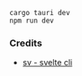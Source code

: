 
```
cargo tauri dev
npm run dev
```

### Credits
- [sv - svelte cli](https://svelte.dev/blog/sv-the-svelte-cli)